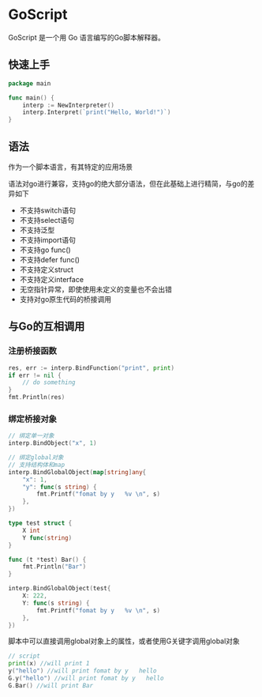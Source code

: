 # GoScript

GoScript 是一个用 Go 语言编写的Go脚本解释器。

## 快速上手

```go
package main

func main() {
	interp := NewInterpreter()
    interp.Interpret(`print("Hello, World!")`)
}
```

## 语法
作为一个脚本语言，有其特定的应用场景

语法对go进行兼容，支持go的绝大部分语法，但在此基础上进行精简，与go的差异如下

- 不支持switch语句
- 不支持select语句
- 不支持泛型
- 不支持import语句
- 不支持go func()
- 不支持defer func()
- 不支持定义struct
- 不支持定义interface
- 无空指针异常，即使使用未定义的变量也不会出错
- 支持对go原生代码的桥接调用

## 与Go的互相调用

### 注册桥接函数

```go
res, err := interp.BindFunction("print", print)
if err != nil {
    // do something
}
fmt.Println(res)
```

### 绑定桥接对象

```go
// 绑定单一对象
interp.BindObject("x", 1)

// 绑定global对象
// 支持结构体和map
interp.BindGlobalObject(map[string]any{
    "x": 1,
    "y": func(s string) {
        fmt.Printf("fomat by y   %v \n", s)
    },
})

type test struct {
	X int
	Y func(string)
}

func (t *test) Bar() {
	fmt.Println("Bar")
}

interp.BindGlobalObject(test{
	X: 222,
	Y: func(s string) {
		fmt.Printf("fomat by y   %v \n", s)
	},
})
```

脚本中可以直接调用global对象上的属性，或者使用G关键字调用global对象

```go
// script
print(x) //will print 1
y("hello") //will print fomat by y   hello
G.y("hello") //will print fomat by y   hello
G.Bar() //will print Bar
```





